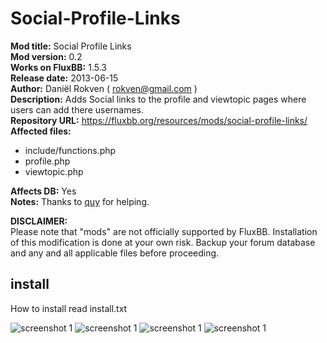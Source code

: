 Social-Profile-Links
====================

**Mod title:**  Social Profile Links  
**Mod version:**      0.2  
**Works on FluxBB:**  1.5.3  
**Release date:**     2013-06-15  
**Author:**           Daniël Rokven ( rokven@gmail.com )  
**Description:**  Adds Social links to the profile and viewtopic pages where users can add there usernames.  
**Repository URL:**  https://fluxbb.org/resources/mods/social-profile-links/  
**Affected files:**  

*   include/functions.php  
*   profile.php  
*   viewtopic.php  

**Affects DB:**  Yes  
**Notes:** Thanks to [quy]([https://fluxbb.org/forums/profile.php?id=22) for helping.  

**DISCLAIMER:**  
Please note that "mods" are not officially supported by
FluxBB. Installation of this modification is done at 
your own risk. Backup your forum database and any and
all applicable files before proceeding.

## install ##
How to install read install.txt  
  
![screenshot 1](http://imageshack.us/a/img845/4345/jr51.png)
![screenshot 1](http://imageshack.us/a/img707/9809/2qxi.png)
![screenshot 1](http://imageshack.us/a/img593/2908/hox.png)
![screenshot 1](http://imageshack.us/a/img163/9092/9s9i.png)